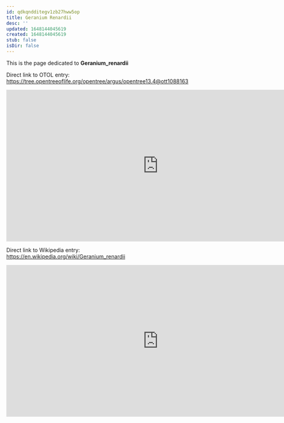 ```yaml
---
id: qdkqndditegv1zb27hww5op
title: Geranium Renardii
desc: ''
updated: 1648144045619
created: 1648144045619
stub: false
isDir: false
---
```

This is the page dedicated to **Geranium_renardii**


Direct link to OTOL entry: https://tree.opentreeoflife.org/opentree/argus/opentree13.4@ott1088163



<html>
    <body>
    <iframe src="https://tree.opentreeoflife.org/opentree/argus/opentree13.4@ott1088163"
    width="800" height="400" frameborder="0" allowfullscreen> </iframe>
    </body>
</html>
    


Direct link to Wikipedia entry: https://en.wikipedia.org/wiki/Geranium_renardii



<html>
    <body>
    <iframe src="https://en.wikipedia.org/wiki/Geranium_renardii"
    width="800" height="400" frameborder="0" allowfullscreen> </iframe>
    </body>
</html>
    
